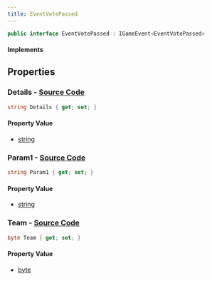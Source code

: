 ```yaml
---
title: EventVotePassed
---
```


```csharp
public interface EventVotePassed : IGameEvent<EventVotePassed>
```

#### Implements

## Properties

### **Details** - [Source Code](https://github.com/swiftly-solution/swiftlys2/blob/main/managed/src/SwiftlyS2.Generated/GameEvents/Interfaces/EventVotePassed.cs#L21)

```csharp
string Details { get; set; }
```

#### Property Value

- [string](https://learn.microsoft.com/dotnet/api/system.string)

### **Param1** - [Source Code](https://github.com/swiftly-solution/swiftlys2/blob/main/managed/src/SwiftlyS2.Generated/GameEvents/Interfaces/EventVotePassed.cs#L26)

```csharp
string Param1 { get; set; }
```

#### Property Value

- [string](https://learn.microsoft.com/dotnet/api/system.string)

### **Team** - [Source Code](https://github.com/swiftly-solution/swiftlys2/blob/main/managed/src/SwiftlyS2.Generated/GameEvents/Interfaces/EventVotePassed.cs#L31)

```csharp
byte Team { get; set; }
```

#### Property Value

- [byte](https://learn.microsoft.com/dotnet/api/system.byte)

